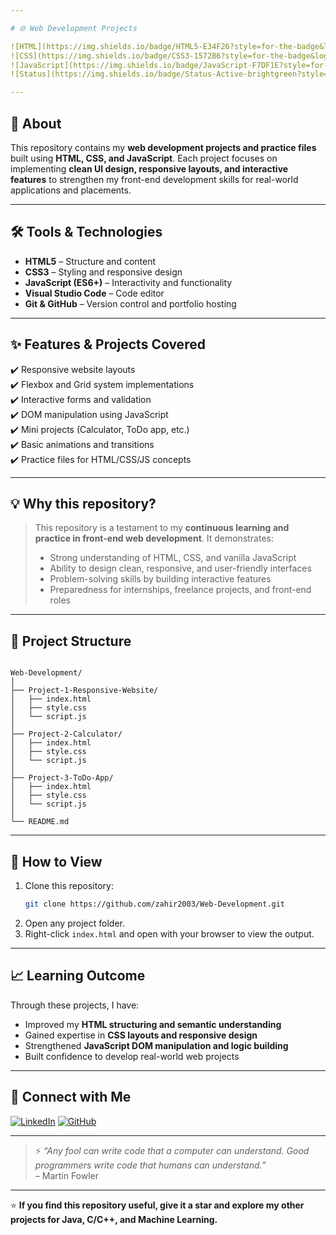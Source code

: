 ```yaml
---

# 🌐 Web Development Projects

![HTML](https://img.shields.io/badge/HTML5-E34F26?style=for-the-badge&logo=html5&logoColor=white)
![CSS](https://img.shields.io/badge/CSS3-1572B6?style=for-the-badge&logo=css3&logoColor=white)
![JavaScript](https://img.shields.io/badge/JavaScript-F7DF1E?style=for-the-badge&logo=javascript&logoColor=black)
![Status](https://img.shields.io/badge/Status-Active-brightgreen?style=for-the-badge)

---
```


## 📌 **About**

This repository contains my **web development projects and practice files** built using **HTML, CSS, and JavaScript**. Each project focuses on implementing **clean UI design, responsive layouts, and interactive features** to strengthen my front-end development skills for real-world applications and placements.

---

## 🛠️ **Tools & Technologies**

- **HTML5** – Structure and content  
- **CSS3** – Styling and responsive design  
- **JavaScript (ES6+)** – Interactivity and functionality  
- **Visual Studio Code** – Code editor  
- **Git & GitHub** – Version control and portfolio hosting

---

## ✨ **Features & Projects Covered**

✔️ Responsive website layouts  
✔️ Flexbox and Grid system implementations  
✔️ Interactive forms and validation  
✔️ DOM manipulation using JavaScript  
✔️ Mini projects (Calculator, ToDo app, etc.)  
✔️ Basic animations and transitions  
✔️ Practice files for HTML/CSS/JS concepts

---

## 💡 **Why this repository?**

> This repository is a testament to my **continuous learning and practice in front-end web development**. It demonstrates:
>
> - Strong understanding of HTML, CSS, and vanilla JavaScript  
> - Ability to design clean, responsive, and user-friendly interfaces  
> - Problem-solving skills by building interactive features  
> - Preparedness for internships, freelance projects, and front-end roles

---

## 📂 **Project Structure**

```

Web-Development/
│
├── Project-1-Responsive-Website/
│   ├── index.html
│   ├── style.css
│   └── script.js
│
├── Project-2-Calculator/
│   ├── index.html
│   ├── style.css
│   └── script.js
│
├── Project-3-ToDo-App/
│   ├── index.html
│   ├── style.css
│   └── script.js
│
└── README.md

````

---

## 🚀 **How to View**

1. Clone this repository:
    ```bash
    git clone https://github.com/zahir2003/Web-Development.git
    ```
2. Open any project folder.  
3. Right-click `index.html` and open with your browser to view the output.

---

## 📈 **Learning Outcome**

Through these projects, I have:

- Improved my **HTML structuring and semantic understanding**
- Gained expertise in **CSS layouts and responsive design**
- Strengthened **JavaScript DOM manipulation and logic building**
- Built confidence to develop real-world web projects

---

## 🤝 **Connect with Me**

[![LinkedIn](https://img.shields.io/badge/LinkedIn-blue?style=for-the-badge&logo=linkedin)](www.linkedin.com/in/sk-mahiduzzaman)
[![GitHub](https://img.shields.io/badge/GitHub-Profile-black?style=for-the-badge&logo=github)](https://github.com/zahir2003)

---

> ⚡ *“Any fool can write code that a computer can understand. Good programmers write code that humans can understand.”*  
> – Martin Fowler

---

⭐ **If you find this repository useful, give it a star and explore my other projects for Java, C/C++, and Machine Learning.**
